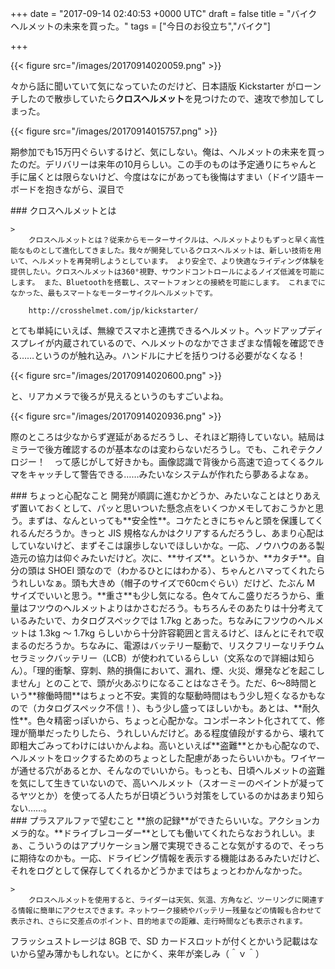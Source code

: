 
+++
date = "2017-09-14 02:40:53 +0000 UTC"
draft = false
title = "バイクヘルメットの未来を買った。"
tags = ["今日のお役立ち","バイク"]

+++


{{< figure src="/images/20170914020059.png"  >}}

々から話に聞いていて気になっていたのだけど、日本語版 Kickstarter がローンチしたので散歩していたら**クロスヘルメット**を見つけたので、速攻で参加してしまった。

{{< figure src="/images/20170914015757.png"  >}}

期参加でも15万円ぐらいするけど、気にしない。俺は、ヘルメットの未来を買ったのだ。デリバリーは来年の10月らしい。この手のものは予定通りにちゃんと手に届くとは限らないけど、今度はなにがあっても後悔はすまい（ドイツ語キーボードを抱きながら、涙目で

<div class="section">
    ### クロスヘルメットとは
    
    >
        クロスヘルメットとは？従来からモーターサイクルは、ヘルメットよりもずっと早く高性能なものとして進化してきました。我々が開発しているクロスヘルメットは、新しい技術を用いて、ヘルメットを再発明しようとしています。 より安全で、より快適なライディング体験を提供したい。クロスヘルメットは360°視野、サウンドコントロールによるノイズ低減を可能にします。 また、Bluetoothを搭載し、スマートフォンとの接続を可能にします。 これまでになかった、最もスマートなモーターサイクルヘルメットです。

        http://crosshelmet.com/jp/kickstarter/
    
とても単純にいえば、無線でスマホと連携できるヘルメット。ヘッドアップディスプレイが内蔵されているので、ヘルメットのなかでさまざまな情報を確認できる……というのが触れ込み。ハンドルにナビを括りつける必要がなくなる！

{{< figure src="/images/20170914020600.png"  >}}

と、リアカメラで後ろが見えるというのもすごいよね。

{{< figure src="/images/20170914020936.png"  >}}

際のところは少なからず遅延があるだろうし、それほど期待していない。結局はミラーで後方確認するのが基本なのは変わらないだろうし。でも、これぞテクノロジー！　って感じがして好きかも。画像認識で背後から高速で迫ってくるクルマをキャッチして警告できる……みたいなシステムが作れたら夢あるよなぁ。

</div>
<div class="section">
    ### ちょっと心配なこと
    開発が順調に進むかどうか、みたいなことはとりあえず置いておくとして、パッと思いついた懸念点をいくつかメモしておこうかと思う。まずは、なんといっても**安全性**。コケたときにちゃんと頭を保護してくれるんだろうか。きっと JIS 規格なんかはクリアするんだろうし、あまり心配はしていないけど、まずそこは譲歩しないでほしいかな。一応、ノウハウのある製造元の協力は仰ぐみたいだけど。次に、**サイズ**。というか、**カタチ**。自分の頭は SHOEI 頭なので（わかるひとにはわかる）、ちゃんとハマってくれたらうれしいなぁ。頭も大きめ（帽子のサイズで60cmぐらい）だけど、たぶん M サイズでいいと思う。**重さ**も少し気になる。色々てんこ盛りだろうから、重量はフツウのヘルメットよりはかさむだろう。もちろんそのあたりは十分考えているみたいで、カタログスペックでは 1.7kg とあった。ちなみにフツウのヘルメットは 1.3kg ～ 1.7kg らしいから十分許容範囲と言えるけど、ほんとにそれで収まるのだろうか。ちなみに、電源はバッテリー駆動で、リスクフリーなリチウムセラミックバッテリー（LCB）が使われているらしい（文系なので詳細は知らん）。「理的衝撃、穿刺、熱的損傷において、漏れ、煙、火災、爆発などを起こしません」とのことで、頭が火あぶりになることはなさそう。ただ、6～8時間という**稼働時間**はちょっと不安。実質的な駆動時間はもう少し短くなるかもなので（カタログスペック不信！）、もう少し盛ってほしいかも。あとは、**耐久性**。色々精密っぽいから、ちょっと心配かな。コンポーネント化されてて、修理が簡単だったりしたら、うれしいんだけど。ある程度値段がするから、壊れて即粗大ごみってわけにはいかんよね。高いといえば**盗難**とかも心配なので、ヘルメットをロックするためのちょっとした配慮があったらいいかも。ワイヤーが通せる穴があるとか、そんなのでいいから。もっとも、日頃ヘルメットの盗難を気にして生きていないので、高いヘルメット（スオーミーのペイントが凝ってるヤツとか）を使ってる人たちが日頃どういう対策をしているのかはあまり知らない……。

</div>
<div class="section">
    ### プラスアルファで望むこと
    **旅の記録**ができたらいいな。アクションカメラ的な。**ドライブレコーダー**としても働いてくれたらなおうれしい。まぁ、こういうのはアプリケーション層で実現できることな気がするので、そっちに期待なのかも。一応、ドライビング情報を表示する機能はあるみたいだけど、それをログとして保存してくれるかどうかまではちょっとわかんなかった。

    >
        クロスヘルメットを使用すると、ライダーは天気、気温、方角など、ツーリングに関連する情報に簡単にアクセスできます。ネットワーク接続やバッテリー残量などの情報も合わせて表示され、さらに交差点のポイント、目的地までの距離、走行時間なども表示されます。

    
フラッシュストレージは 8GB で、SD カードスロットが付くとかいう記載はないから望み薄かもしれない。とにかく、来年が楽しみ（＾ｖ＾）

</div>

